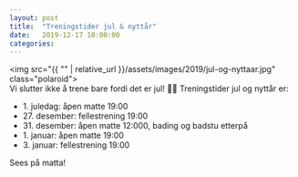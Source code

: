 ```yaml
---
layout: post
title:  "Treningstider jul & nyttår"
date:   2019-12-17 10:00:00
categories:
---
```

<img src="{{ "" | relative_url }}/assets/images/2019/jul-og-nyttaar.jpg" class="polaroid">
<br/>
Vi slutter ikke å trene bare fordi det er jul! 🎅🎄
Treningstider jul og nyttår er:

* <span>1. juledag: åpen matte 19:00</span>
* <span>27. desember: fellestrening 19:00</span>
* <span>31. desember: åpen matte 12:000, bading og badstu etterpå</span>
* <span>1. januar: åpen matte 19:00</span>
* <span>3. januar: fellestrening 19:00</span>

Sees på matta!
